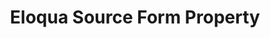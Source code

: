 ---
# -------------------------- #
#     USING THIS TEMPLATE    #
# -------------------------- #

## NEED HELP USING THIS TEMPLATE? SEE:
## https://docs-about-stitch-docs.netlify.com/reference/connect-templates/destination-form-property/
## FOR INSTRUCTIONS & REFERENCE INFO


# -------------------------- #
#        CONTENT TYPE        #
# -------------------------- #

product-type: "connect"
content-type: "api-form"
form-type: "source"
key: "source-form-properties-eloqua-object"


# -------------------------- #
#        OBJECT INFO         #
# -------------------------- #

title: "Eloqua Source Form Property"
api-type: "platform.eloqua"
display-name: "Eloqua"

source-type: "saas"
docs-name: "eloqua"

property-description: |
  the {{ form-property.display-name }} Bulk and REST APIs

description: ""

# -------------------------- #
#       FORM PROPERTIES      #
# -------------------------- #

uses-start-date: true

object-attributes:
  - name: "bulk_page_size"
    type: "string"
    required: false
    description: |
      The number of records each page in a bulk export should contain. **Note**: This setting only affects streams that use the {{ form-property.display-name }} Bulk API. Refer to the [{{ form-property.display-name }} documentation]({{ doc-link | append: "#schema" }}) for info about how each stream is replicated.
    value: "5000"


# -------------------------- #
#       OAUTH PROPERTIES     #
# -------------------------- #

oauth-link: "https://docs.oracle.com/en/cloud/saas/marketing/eloqua-rest-api/Authentication_Auth.html"

oauth-description: ""

oauth-attributes:
  - name: "client_id"
    type: "string"
    required: true
    credential: false
    description: |
      Your {{ form-property.display-name }} OAuth application's client ID, obtained when you register your app with {{ form-property.display-name }}.
    value: "<YOUR_{{ form-property.display-name | upcase }}_OAUTH_CLIENT_ID>"

  - name: "client_secret"
    type: "string"
    required: true
    credential: true
    description: |
      Your {{ form-property.display-name }} OAuth application's client secret, obtained when you register your app with {{ form-property.display-name }}.
    value: "<YOUR_{{ form-property.display-name | upcase }}_OAUTH_CLIENT_ID>"

  - name: "redirect_uri"
    type: "string"
    required: true
    credential: false
    description: |
      Your {{ form-property.display-name }} OAuth application's registered redirection endpoint. This should be the same URL entered as the **Callback Url** when you registered your app.
    value: "https://your-awesome-company.com/app"

  - name: "refresh_token"
    type: "string"
    required: true
    credential: true
    description: |
      A long-lived token, used to generate new {{ form-property.display-name }} access tokens when old ones expire.
    value: "<REFRESH_TOKEN>"
---